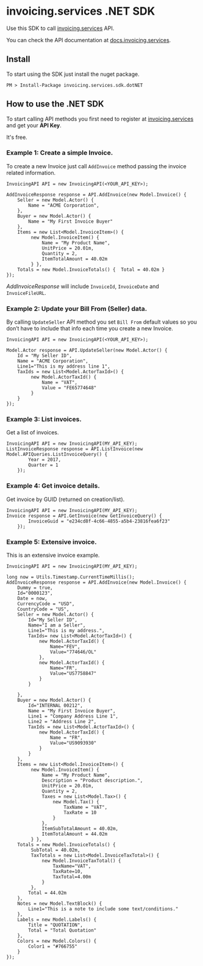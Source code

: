 # invoicing.services .NET SDK

Use this SDK to call [invoicing.services](https://invoicing.services/) API.

You can check the API documentation at [docs.invoicing.services](http://docs.invoicing.services/).


## Install

To start using the SDK just install the nuget package.

`PM > Install-Package invoicing.services.sdk.dotNET`

## How to use the .NET SDK

To start calling API methods you first need to register at [invoicing.services](https://invoicing.services/) and get your **API Key**.

It's free.

### Example 1: Create a simple Invoice.

To create a new Invoice just call `AddInvoice` method passing the invoice related information.

```net
InvoicingAPI API = new InvoicingAPI(<YOUR_API_KEY>);

AddInvoiceResponse response = API.AddInvoice(new Model.Invoice() {
    Seller = new Model.Actor() {
        Name = "ACME Corporation",
    },
    Buyer = new Model.Actor() {
        Name = "My First Invoice Buyer"
    },
    Items = new List<Model.InvoiceItem>() {
         new Model.InvoiceItem() {
             Name = "My Product Name",
             UnitPrice = 20.01m,
             Quantity = 2,
             ItemTotalAmount = 40.02m
         } },
    Totals = new Model.InvoiceTotals() {  Total = 40.02m }
});

```

*AddInvoiceResponse* will include `InvoiceId`, `InvoiceDate` and `InvoiceFileURL`.


### Example 2: Update your Bill From (Seller) data.

By calling `UpdateSeller` API method you set `Bill From` default values so you don’t have to include that info each time you create a new Invoice.

```
InvoicingAPI API = new InvoicingAPI(<YOUR_API_KEY>);

Model.Actor response = API.UpdateSeller(new Model.Actor() {
    Id = "My Seller ID",
    Name = "ACME Corporation",
    Line1="This is my address line 1",
    TaxIds = new List<Model.ActorTaxId>() {
         new Model.ActorTaxId() {
             Name = "VAT",
             Value = "FE65774648"
         }
    }
});
```
### Example 3: List invoices.

Get a list of invoices.

```
InvoicingAPI API = new InvoicingAPI(MY_API_KEY);
ListInvoiceResponse response = API.ListInvoice(new Model.APIQueries.ListInvoiceQuery() { 
        Year = 2017, 
        Quarter = 1 
    });
```

### Example 4: Get invoice details.

Get invoice by GUID (returned on creation/list).

```
InvoicingAPI API = new InvoicingAPI(MY_API_KEY);
Invoice response = API.GetInvoice(new GetInvoiceQuery() { 
        InvoiceGuid = "e234cd8f-4c66-4855-a5b4-23816fea6f23"
    });
```

### Example 5: Extensive invoice.

This is an extensive invoice example.

```
InvoicingAPI API = new InvoicingAPI(MY_API_KEY);

long now = Utils.Timestamp.CurrentTimeMillis();
AddInvoiceResponse response = API.AddInvoice(new Model.Invoice() {
    Dummy = true,
    Id="0000123",
    Date = now,
    CurrencyCode = "USD",
    CountryCode = "US",
    Seller = new Model.Actor() {
        Id="My Seller ID",
        Name="I am a Seller",
        Line1="This is my address.",
        TaxIds= new List<Model.ActorTaxId>() {
            new Model.ActorTaxId() {
                Name="FEV",
                Value="774646/OL"
            },
            new Model.ActorTaxId() {
                Name="FR",
                Value="US7758847"
            }
        }

    },
    Buyer = new Model.Actor() {
        Id="INTERNAL 00212",
        Name = "My First Invoice Buyer",
        Line1 = "Company Address Line 1",
        Line2 = "Address Line 2",
        TaxIds = new List<Model.ActorTaxId>() {
            new Model.ActorTaxId() {
                Name = "FR",
                Value="US9093930"
            }
        }
    },
    Items = new List<Model.InvoiceItem>() {
         new Model.InvoiceItem() {
             Name = "My Product Name",
             Description = "Product description.",
             UnitPrice = 20.01m,
             Quantity = 2,
             Taxes = new List<Model.Tax>() {
                 new Model.Tax() {
                     TaxName = "VAT",
                     TaxRate = 10
                 }
             },
             ItemSubTotalAmount = 40.02m,
             ItemTotalAmount = 44.02m
         } },
    Totals = new Model.InvoiceTotals() {
         SubTotal = 40.02m,
         TaxTotals = new List<Model.InvoiceTaxTotal>() {
             new Model.InvoiceTaxTotal() {
                 TaxName="VAT",
                 TaxRate=10,
                 TaxTotal=4.00m
             }
         },
        Total = 44.02m
    },
    Notes = new Model.TextBlock() {
        Line1="This is a note to include some text/conditions."
    },
    Labels = new Model.Labels() {
        Title = "QUOTATION",
        Total = "Total Quotation"
    },
    Colors = new Model.Colors() {
        Color1 = "#766755"
    }
});
```

